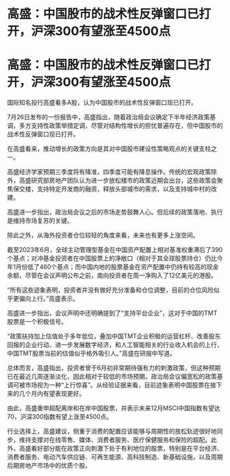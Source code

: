 # 高盛：中国股市的战术性反弹窗口已打开，沪深300有望涨至4500点

# 高盛：中国股市的战术性反弹窗口已打开，沪深300有望涨至4500点

国际知名投行高盛看多A股，认为中国股市的战术性反弹窗口现已打开。

7月26日发布的一份报告中，高盛指出，随着政治局会议确定下半年经济政策基调，多方支持性政策举措定调，尽管对结构性增长的担忧普遍存在，但中国股市的战术性反弹窗口现已打开。

在高盛看来，推动增长的政策方向是其对中国股市建设性策略观点的关键支柱之一。

高盛经济学家预期三季度将有降准，四季度可能有降息操作。传统的宏观政策除外，高盛研究部房地产团队认为进一步放松楼市的政策近期会出台，这些政策会聚焦保交楼，支持特定开发商的融资，释放头部城市的需求，以及支持城中村的改建。

高盛进一步指出，政治局会议之后的市场走势鼓舞人心。但后续的政策落地、执行是维持市场复苏的关键。

除此之外，从海外投资者仓位较轻的角度来看，未来也有更多上涨空间。

截至2023年6月，全球主动管理型基金在中国资产配置上相对基准权重滞后了390个基点；对冲基金投资者在中国股票上的净敞口（相对于其全球股票持仓）仍比今年1月份低了460个基点；而中国内地的股票基金在资产配置中仍持有较高的现金余额，尽管在会议声明公布之前，南向投资者在周一净购入了12亿美元的港股。

“所有这些迹象表明，投资者并没有做好充分准备和仓位调整，目前的仓位风险似乎更偏向上行。”高盛表示。

高盛进一步指出，会议声明中还明确提到了“支持平台企业”，这对于中国的TMT股票是一个积极信号。

“政策扶持加上估值处于多年低位，叠加中国TMT企业积极的运营杠杆、改善股东回报的企业行动、进一步发展数字经济，和人工智能相关的行业收入机会的上行，中国TMT股票当前的估值似乎格外吸引人。”高盛在研报中写道。

总体而言，高盛指出，投资者曾于6月初非常期待强有力的刺激政策，但这种预期已在最近几周逐渐淡化，因此相对于较低的市场预期，政治局会议偏宽松的政策基调可被市场视为一种“上行惊喜”。从经验证据来看，目前迹象表明中国股票在接下来的几个月内有望表现更好。

由此，高盛重申超配离岸和在岸中国股票，并表示未来12月MSCI中国指数有望达70，沪深300指数有望上涨至4500点。

行业选择上，高盛建议，侧重于消费的配置应该能够与周期性的放松轨迹很好地同步，维持支撑对在线零售、媒体、消费者服务、医疗保健服务和保险的超配。此外，高盛看好部分能在政策正向刺激下处于有利地位的股票，特别是在平台经济、消费者服务、电动汽车供应链、可再生能源、高科技制造、新基础设施，以及周期后期房地产市场中的优质个股。

